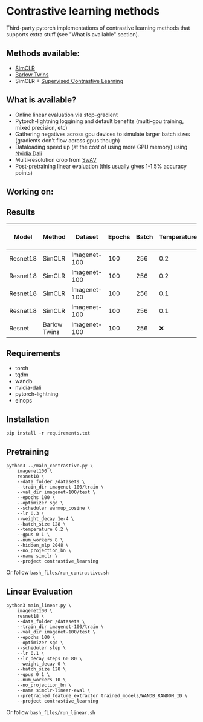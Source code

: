 # Contrastive learning methods

Third-party pytorch implementations of contrastive learning methods that supports extra stuff (see "What is available" section).

## Methods available:
* [SimCLR](https://arxiv.org/abs/2002.05709)
* [Barlow Twins](https://arxiv.org/abs/2103.03230)
* SimCLR + [Supervised Contrastive Learning](https://arxiv.org/abs/2004.11362)

## What is available?
* Online linear evaluation via stop-gradient
* Pytorch-lightning loggining and default benefits (multi-gpu training, mixed precision, etc)
* Gathering negatives across gpu devices to simulate larger batch sizes (gradients don't flow across gpus though)
* Dataloading speed up (at the cost of using more GPU memory) using [Nvidia Dali](https://github.com/NVIDIA/DALI)
* Multi-resolution crop from [SwAV](https://arxiv.org/abs/2006.09882)
* Post-pretraining linear evaluation (this usually gives 1-1.5% accuracy points)

## Working on:


## Results
| Model    	| Method       	| Dataset      	| Epochs 	| Batch 	| Temperature 	| Projection output 	| Multicrop          	| Dali               	| Supervised         	| Online linear eval 	| Post-pretraining linear eval 	|
|----------	|--------------	|--------------	|--------	|-------	|-------------	|-------------------	|--------------------	|--------------------	|--------------------	|--------------------	|------------------------------	|
| Resnet18 	| SimCLR       	| Imagenet-100 	| 100    	| 256   	| 0.2         	| 128               	|                    	|                    	|                    	| 70.74              	| 71.02                        	|
| Resnet18 	| SimCLR       	| Imagenet-100 	| 100    	| 256   	| 0.2         	| 128               	|                    	| :heavy_check_mark: 	|                    	| 70.66              	| 71.64                        	|
| Resnet18 	| SimCLR       	| Imagenet-100 	| 100    	| 256   	| 0.1         	| 128               	| :heavy_check_mark: 	| :heavy_check_mark: 	|                    	| 73.04              	| 73.72                        	|
| Resnet18 	| SimCLR       	| Imagenet-100 	| 100    	| 256   	| 0.1         	| 128               	| :heavy_check_mark: 	| :heavy_check_mark: 	| :heavy_check_mark: 	| 85.56              	| 86.16                        	|
| Resnet   	| Barlow Twins 	| Imagenet-100 	| 100    	| 256   	| :x:         	| 2048              	|                    	| :heavy_check_mark: 	|                    	| 70.72              	| 71.22                        	|

## Requirements
* torch
* tqdm
* wandb
* nvidia-dali
* pytorch-lightning
* einops

## Installation

```
pip install -r requirements.txt
```

## Pretraining
```
python3 ../main_contrastive.py \
    imagenet100 \
    resnet18 \
    --data_folder /datasets \
    --train_dir imagenet-100/train \
    --val_dir imagenet-100/test \
    --epochs 100 \
    --optimizer sgd \
    --scheduler warmup_cosine \
    --lr 0.3 \
    --weight_decay 1e-4 \
    --batch_size 128 \
    --temperature 0.2 \
    --gpus 0 1 \
    --num_workers 8 \
    --hidden_mlp 2048 \
    --no_projection_bn \
    --name simclr \
    --project contrastive_learning
```
Or follow `bash_files/run_contrastive.sh`

## Linear Evaluation
```
python3 main_linear.py \
    imagenet100 \
    resnet18 \
    --data_folder /datasets \
    --train_dir imagenet-100/train \
    --val_dir imagenet-100/test \
    --epochs 100 \
    --optimizer sgd \
    --scheduler step \
    --lr 0.1 \
    --lr_decay_steps 60 80 \
    --weight_decay 0 \
    --batch_size 128 \
    --gpus 0 1 \
    --num_workers 10 \
    --no_projection_bn \
    --name simclr-linear-eval \
    --pretrained_feature_extractor trained_models/WANDB_RANDOM_ID \
    --project contrastive_learning
```
Or follow `bash_files/run_linear.sh`